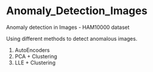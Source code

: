 # Anomaly_Detection_Images
Anomaly detection in Images - HAM10000 dataset

Using different methods to detect anomalous images.

1. AutoEncoders
2. PCA + Clustering
3. LLE + Clustering
